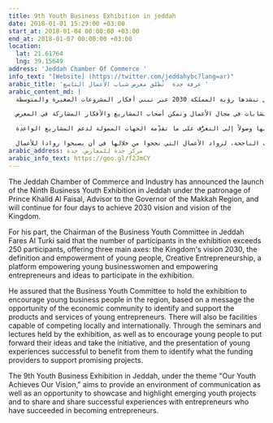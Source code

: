 ```yaml
---
title: 9th Youth Business Exhibition in jeddah
date: 2018-01-01 15:29:00 +03:00
start_at: 2018-01-04 00:00:00 +03:00
end_at: 2018-01-07 00:00:00 +03:00
location:
  lat: 21.61764
  lng: 39.15649
address: 'Jeddah Chamber Of Commerce '
info_text: "[Website] (https://twitter.com/jeddahybc?lang=ar)"
arabic_title: 'غرفة جدة  تُطلق معرض شباب الأعمال التاسع '
arabic_content_md: |
  أعلنت غرفة جدة إطلاق معرض شباب الأعمال التاسع بجدة "بشبابنا نحقق رؤيتنا" يوم الخميس القادم تحت رعاية مستشار خادم الحرمين الشريفين أمير منطقة مكة المكرمة الأمير خالد الفيصل، ويستمر على مدى أربعة أيام، وذلك لتوحيد الأهداف وتحقيق الرؤى المستقبلية التي تنشدها رؤية المملكة 2030 عبر تبني أفكار المشروعات الصغيرة والمتوسطة.

  من جهته، أوضح رئيس لجنة شباب الأعمال بغرفة جدة فارس التركي، أن عدد المشاركين في المعرض يتجاوزون الـ 250 مشاركاً، حيث تقدم ثلاث محاور هامة في مقدمتها، رسم ملامح رؤية المملكة 2030، وتعريف وتمكين الشباب من أهدافها وبرامجها، ومنصة لمشاريع شباب وشابات الأعمال والأفكار التجارية الإبداعية، ومنصة تمكين الشباب والشابات في مجال الأعمال وتمكن أصحاب المشاريع والأفكار المشاركة في المعرض.

  وأكد حرص لجنة شباب الأعمال على إقامة المعرض لتشجيع شباب الأعمال في المنطقة، منطلقة من رسالة ترتكز على إتاحة الفرصة للمجتمع الاقتصادي للتعرف على منتجات وخدمات مشاريع الشباب والشابات ودعمها حتى تكون هناك منشآت مؤهلة للمنافسة محلياً وعالمياً، وترويج منتجات وخدمات الشباب للمستهلك والمستثمر وتثقيف شباب وشابات الأعمال من خلال الندوات والمحاضرات التي يحفل بها المعرض، فضلاً عن حثِّ الشباب على طرح أفكارهم وأخذ زمام المبادرة فيها، وعرض التجارب الشابة الناجحة للاستفادة منها وصولاً إلى التعرُّف على ما تقدِّمه الجهات الممولة لدعم المشاريع الواعدة.

  يذكر أن معرض شباب الأعمال التاسع بجدة تحت شعار "بشبابنا نحقق رؤيتنا"، يهدف المعرض لتوفير بيئة تواصل فضلاً عن إتاحة الفرصة لعرض المشاريع الشبابيَّة الناشئة وإبرازها للمجتمع وتبادل ونقل التجارب الناجحة، لرواد الأعمال التي نجحوا من خلالها في أن يصبحوا روادا للأعمال.
arabic_address: مركز جدة للمعارض، جدة
arabic_info_text: https://goo.gl/f2JmCY
---
```


The Jeddah Chamber of Commerce and Industry has announced the launch of the Ninth Business Youth Exhibition in Jeddah under the patronage of Prince Khalid Al Faisal, Advisor to the Governor of the Makkah Region, and will continue for four days to achieve 2030 vision and vision of the Kingdom.

For his part, the Chairman of the Business Youth Committee in Jeddah Fares Al Turki said that the number of participants in the exhibition exceeds 250 participants, offering three main axes: the Kingdom's vision 2030, the definition and empowerment of young people, Creative Entrepreneurship, a platform empowering young businesswomen and empowering entrepreneurs and ideas to participate in the exhibition.

He assured that the Business Youth Committee to hold the exhibition to encourage young business people in the region, based on a message the opportunity of the economic community to identify and support the products and services of young entrepreneurs. There will also be facilities capable of competing locally and internationally. Through the seminars and lectures held by the exhibition, as well as to encourage young people to put forward their ideas and take the initiative, and the presentation of young experiences successful to benefit from them to identify what the funding providers to support promising projects.

The 9th Youth Business Exhibition in Jeddah, under the theme "Our Youth Achieves Our Vision," aims to provide an environment of communication as well as an opportunity to showcase and highlight emerging youth projects and to share and share successful experiences with entrepreneurs who have succeeded in becoming entrepreneurs.
